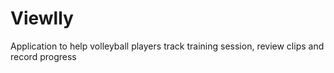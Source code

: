 # Viewlly

Application to help volleyball players track training session, review clips and record progress
